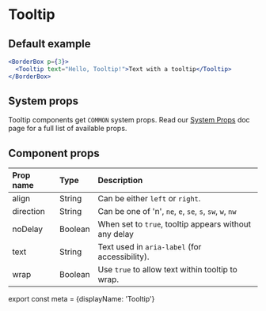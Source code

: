 # Tooltip

## Default example

```.jsx
<BorderBox p={3}>
  <Tooltip text="Hello, Tooltip!">Text with a tooltip</Tooltip>
</BorderBox>
```

## System props

Tooltip components get `COMMON` system props. Read our [System Props](/system-props) doc page for a full list of available props.

## Component props

| Prop name | Type | Description |
| :- | :- | :- |
| align | String | Can be either `left` or `right`.|
| direction | String | Can be one of 'n', `ne`, `e`, `se`, `s`, `sw`, `w`, `nw` | Sets where the tooltip renders in relation to the target. |
| noDelay | Boolean | When set to `true`, tooltip appears without any delay |
| text | String | Text used in `aria-label` (for accessibility).
| wrap | Boolean | Use `true` to allow text within tooltip to wrap.


export const meta = {displayName: 'Tooltip'}

